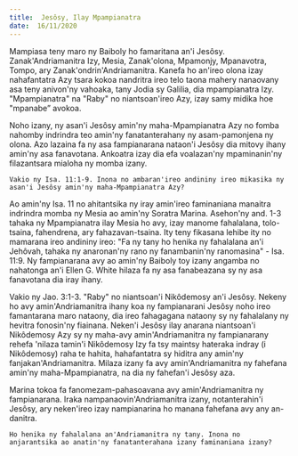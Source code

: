 ```yaml
---
title:  Jesôsy, Ilay Mpampianatra
date:  16/11/2020
---
```


Mampiasa teny maro ny Baiboly ho famaritana an'i Jesôsy. Zanak'Andriamanitra Izy, Mesia, Zanak'olona, Mpamonjy, Mpanavotra, Tompo, ary Zanak'ondrin'Andriamanitra. Kanefa ho an'ireo olona izay nahafantatra Azy tsara kokoa nandritra ireo telo taona mahery nanaovany asa teny anivon'ny vahoaka, tany Jodia sy Galilia, dia mpampianatra Izy. "Mpampianatra" na "Raby" no niantsoan'ireo Azy, izay samy midika hoe "mpanabe” avokoa.

Noho izany, ny asan'i Jesôsy amin'ny maha-Mpampianatra Azy no fomba nahomby indrindra teo amin'ny fanatanterahany ny asam-pamonjena ny olona. Azo lazaina fa ny asa fampianarana nataon'i Jesôsy dia mitovy ihany amin'ny asa fanavotana. Ankoatra izay dia efa voalazan'ny mpaminanin'ny filazantsara mialoha ny momba izany.

`Vakio ny Isa. 11:1-9. Inona no ambaran'ireo andininy ireo mikasika ny asan'i Jesôsy amin'ny maha-Mpampianatra Azy?`

Ao amin'ny Isa. 11 no ahitantsika ny iray amin'ireo faminaniana manaitra indrindra momba ny Mesia ao amin'ny Soratra Marina. Asehon'ny and. 1-3 tahaka ny Mpampianatra ilay Mesia ho avy, izay manome fahalalana, tolo-tsaina, fahendrena, ary fahazavan-tsaina. Ity teny fikasana lehibe ity no mamarana ireo andininy ireo: "Fa ny tany ho henika ny fahalalana an'i Jehôvah, tahaka ny anaronan'ny rano ny fanambanin'ny ranomasina" - Isa. 11:9. Ny fampianarana avy ao amin'ny Baiboly toy izany angamba no nahatonga an'i Ellen G. White hilaza fa ny asa fanabeazana sy ny asa fanavotana dia iray ihany.

Vakio ny Jao. 3:1-3. "Raby" no niantsoan'i Nikôdemosy an'i Jesôsy. Nekeny ho avy amin'Andriamanitra ihany koa ny fampianarani Jesôsy noho ireo famantarana maro nataony, dia ireo fahagagana nataony sy ny fahalalany ny hevitra fonosin'ny fiainana. Neken'i Jesôsy ilay anarana niantsoan'i Nikôdemosy Azy sy ny maha-avy amin'Andriamanitra ny fampianarany rehefa 'nilaza tamin'i Nikôdemosy Izy fa tsy maintsy hateraka indray (i Nikôdemosy) raha te hahita, hahafantatra sy hiditra any amin'ny fanjakan'Andriamanitra. Milaza izany fa avy amin'Andriamanitra ny fahefana amin'ny maha-Mpampianatra, na dia ny fahefan'i Jesôsy aza.

Marina tokoa fa fanomezam-pahasoavana avy amin'Andriamanitra ny fampianarana. Iraka nampanaovin'Andriamanitra izany, notanterahin'i Jesôsy, ary neken'ireo izay nampianarina ho manana fahefana avy any an-danitra.

`Ho henika ny fahalalana an'Andriamanitra ny tany. Inona no anjarantsika ao anatin'ny fanatanterahana izany faminaniana izany?`